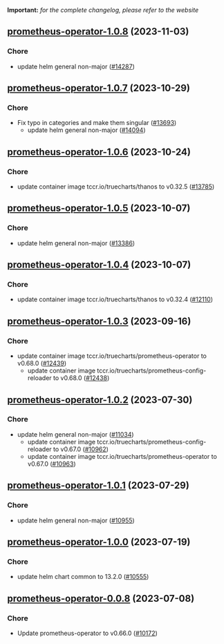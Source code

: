 **Important:**
*for the complete changelog, please refer to the website*




## [prometheus-operator-1.0.8](https://github.com/truecharts/charts/compare/prometheus-operator-1.0.7...prometheus-operator-1.0.8) (2023-11-03)

### Chore

- update helm general non-major ([#14287](https://github.com/truecharts/charts/issues/14287))
  
  


## [prometheus-operator-1.0.7](https://github.com/truecharts/charts/compare/prometheus-operator-1.0.6...prometheus-operator-1.0.7) (2023-10-29)

### Chore

- Fix typo in categories and make them singular ([#13693](https://github.com/truecharts/charts/issues/13693))
  - update helm general non-major ([#14094](https://github.com/truecharts/charts/issues/14094))
  
  


## [prometheus-operator-1.0.6](https://github.com/truecharts/charts/compare/prometheus-operator-1.0.5...prometheus-operator-1.0.6) (2023-10-24)

### Chore

- update container image tccr.io/truecharts/thanos to v0.32.5 ([#13785](https://github.com/truecharts/charts/issues/13785))
  
  


## [prometheus-operator-1.0.5](https://github.com/truecharts/charts/compare/prometheus-operator-1.0.4...prometheus-operator-1.0.5) (2023-10-07)

### Chore

- update helm general non-major ([#13386](https://github.com/truecharts/charts/issues/13386))
  
  


## [prometheus-operator-1.0.4](https://github.com/truecharts/charts/compare/prometheus-operator-1.0.3...prometheus-operator-1.0.4) (2023-10-07)

### Chore

- update container image tccr.io/truecharts/thanos to v0.32.4 ([#12110](https://github.com/truecharts/charts/issues/12110))
  
  


## [prometheus-operator-1.0.3](https://github.com/truecharts/charts/compare/prometheus-operator-1.0.2...prometheus-operator-1.0.3) (2023-09-16)

### Chore

- update container image tccr.io/truecharts/prometheus-operator to v0.68.0 ([#12439](https://github.com/truecharts/charts/issues/12439))
  - update container image tccr.io/truecharts/prometheus-config-reloader to v0.68.0 ([#12438](https://github.com/truecharts/charts/issues/12438))
  
  


## [prometheus-operator-1.0.2](https://github.com/truecharts/charts/compare/prometheus-operator-1.0.1...prometheus-operator-1.0.2) (2023-07-30)

### Chore

- update helm general non-major ([#11034](https://github.com/truecharts/charts/issues/11034))
  - update container image tccr.io/truecharts/prometheus-config-reloader to v0.67.0 ([#10962](https://github.com/truecharts/charts/issues/10962))
  - update container image tccr.io/truecharts/prometheus-operator to v0.67.0 ([#10963](https://github.com/truecharts/charts/issues/10963))
  
  


## [prometheus-operator-1.0.1](https://github.com/truecharts/charts/compare/prometheus-operator-1.0.0...prometheus-operator-1.0.1) (2023-07-29)

### Chore

- update helm general non-major ([#10955](https://github.com/truecharts/charts/issues/10955))
  
  


## [prometheus-operator-1.0.0](https://github.com/truecharts/charts/compare/prometheus-operator-0.0.8...prometheus-operator-1.0.0) (2023-07-19)

### Chore

- update helm chart common to 13.2.0 ([#10555](https://github.com/truecharts/charts/issues/10555))
  
  


## [prometheus-operator-0.0.8](https://github.com/truecharts/charts/compare/prometheus-operator-0.0.7...prometheus-operator-0.0.8) (2023-07-08)

### Chore

- Update prometheus-operator to v0.66.0 ([#10172](https://github.com/truecharts/charts/issues/10172))
  
  

